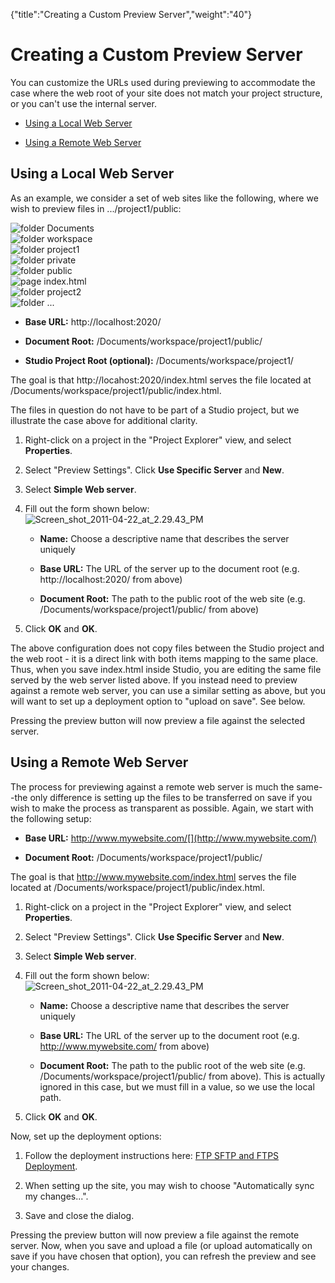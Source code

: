 {"title":"Creating a Custom Preview Server","weight":"40"} 

# Creating a Custom Preview Server

You can customize the URLs used during previewing to accommodate the case where the web root of your site does not match your project structure, or you can't use the internal server.

*   [Using a Local Web Server](#UsingaLocalWebServer)
    
*   [Using a Remote Web Server](#UsingaRemoteWebServer)
    

## Using a Local Web Server

As an example, we consider a set of web sites like the following, where we wish to preview files in .../project1/public:

![folder](/Images/appc/download/attachments/30083125/folder.png) Documents  
![folder](/Images/appc/download/attachments/30083125/folder.png) workspace  
![folder](/Images/appc/download/attachments/30083125/folder.png) project1  
![folder](/Images/appc/download/attachments/30083125/folder.png) private  
![folder](/Images/appc/download/attachments/30083125/folder.png) public  
![page](/Images/appc/download/attachments/30083125/page.png) index.html  
![folder](/Images/appc/download/attachments/30083125/folder.png) project2  
![folder](/Images/appc/download/attachments/30083125/folder.png) ...

*   **Base URL:** http://localhost:2020/
    
*   **Document Root:** /Documents/workspace/project1/public/
    
*   **Studio Project Root (optional):** /Documents/workspace/project1/
    

The goal is that http://locahost:2020/index.html serves the file located at /Documents/workspace/project1/public/index.html.

The files in question do not have to be part of a Studio project, but we illustrate the case above for additional clarity.

1.  Right-click on a project in the "Project Explorer" view, and select **Properties**.
    
2.  Select "Preview Settings". Click **Use Specific Server** and **New**.
    
3.  Select **Simple Web server**.
    
4.  Fill out the form shown below:  
    ![Screen_shot_2011-04-22_at_2.29.43_PM](/Images/appc/download/attachments/30083125/Screen_shot_2011-04-22_at_2.29.43_PM.png)
    
    *   **Name:** Choose a descriptive name that describes the server uniquely
        
    *   **Base URL:** The URL of the server up to the document root (e.g. http://localhost:2020/ from above)
        
    *   **Document Root:** The path to the public root of the web site (e.g. /Documents/workspace/project1/public/ from above)
        
    
5.  Click **OK** and **OK**.
    

The above configuration does not copy files between the Studio project and the web root - it is a direct link with both items mapping to the same place. Thus, when you save index.html inside Studio, you are editing the same file served by the web server listed above. If you instead need to preview against a remote web server, you can use a similar setting as above, but you will want to set up a deployment option to "upload on save". See below.

Pressing the preview button will now preview a file against the selected server.

## Using a Remote Web Server

The process for previewing against a remote web server is much the same--the only difference is setting up the files to be transferred on save if you wish to make the process as transparent as possible. Again, we start with the following setup:

*   **Base URL:** http://www.mywebsite.com/[](http://www.mywebsite.com/)
    
*   **Document Root:** /Documents/workspace/project1/public/
    

The goal is that http://www.mywebsite.com/index.html serves the file located at /Documents/workspace/project1/public/index.html.

1.  Right-click on a project in the "Project Explorer" view, and select **Properties**.
    
2.  Select "Preview Settings". Click **Use Specific Server** and **New**.
    
3.  Select **Simple Web server**.
    
4.  Fill out the form shown below:  
    ![Screen_shot_2011-04-22_at_2.29.43_PM](/Images/appc/download/attachments/30083125/Screen_shot_2011-04-22_at_2.29.43_PM.png)
    
    *   **Name:** Choose a descriptive name that describes the server uniquely
        
    *   **Base URL:** The URL of the server up to the document root (e.g. http://www.mywebsite.com/ from above)
        
    *   **Document Root:** The path to the public root of the web site (e.g. /Documents/workspace/project1/public/ from above). This is actually ignored in this case, but we must fill in a value, so we use the local path.
        
    
5.  Click **OK** and **OK**.
    

Now, set up the deployment options:

1.  Follow the deployment instructions here: [FTP SFTP and FTPS Deployment](/docs/appc/Axway_Appcelerator_Studio/Axway_Appcelerator_Studio_Guide/Web_Development/Publishing/FTP_SFTP_and_FTPS_Deployment/).
    
2.  When setting up the site, you may wish to choose "Automatically sync my changes...".
    
3.  Save and close the dialog.
    

Pressing the preview button will now preview a file against the remote server. Now, when you save and upload a file (or upload automatically on save if you have chosen that option), you can refresh the preview and see your changes.